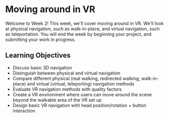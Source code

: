 # Moving around in VR

Welcome to Week 2! This week, we'll cover moving around in VR. We'll look at physical navigation, such as walk-in-place, and virtual navigation, such as teleportation. You will end the week by beginning your project, and submitting your work in progress.

## Learning Objectives

- Discuss basic 3D navigation
- Distinguish between physical and virtual navigation
- Compare different physical (real walking, redirected walking, walk-in-place) and virtual (virtual, teleporting) navigation methods
- Evaluate VR navigation methods with quality factors
- Create a VR environment where users can move around the scene beyond the walkable area of the VR set up
- Design basic VR navigation with head position/rotation + button interaction